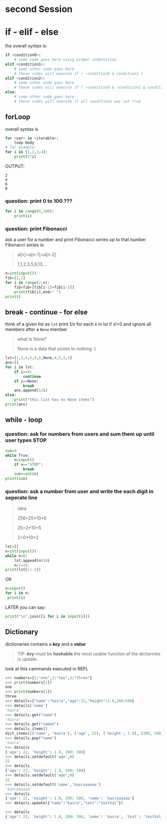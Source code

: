# second Session

# if - elif - else

the overall syntax is:
```python
if <condition0>:
    # some code goes here using proper indentation
elif <condition1>:
    # some other code goes here
    # these codes will execute if ( ~condition0 & condition1 )
elif <condition2>:
    # some other code goes here
    # these codes will execute if ( ~condition0 & ~condition1 & condition2 )
else:
    # some other code goes here
    # these codes will execute if all conditions was not true
```

## forLoop

overall syntax is
```python
for <var> in <iterable>:
    loop-body
# for example:
for i in [1,2,3,4]:
    print(2*i)
```
OUTPUT:
```
2
4
6
8
```
### question: print 0 to 100 ???
```python
for i in range(0,100):
    print(i)
```

### question: print Fibonacci
ask a user for a number and print Fibonacci series up to that number
Fibonacci series is:
>  a[n]=a[n-1]+a[n-2]
>
>  1,1,2,3,5,8,13,...

```python
n=int(input())
fib=[1,1]
for i in range(2,n):
    fib=fib+[fib[i-1]+fib[i-2]]
    print(fib[i],end=" ")
print()
```

## break - continue - for else
think of a given list as `lst` print 1/x for each x in lst if x!=0 and ignore all members after a `None` member

> what is None?
>
> None is a data that points to nothing :)

```python
lst=[1,3,4,6,8,0,None,4,5,5,3]
ans=[]
for i in lst:
    if i==0:
        continue
    if i==None:
        break
    ans.append(1/i)
else:
    print("this list has no None items")
print(ans)
```

## while - loop

### question: ask for numbers from users and sum them up until user types STOP

```python
sum=0
while True:
    n=input()
    if n=="STOP":
        break
    sum+=int(n)
print(sum)
```

### question: ask a number from user and write the each digit in seperate line
> idea
>
> 256=25*10+6
>
> 25=2*10+5
>
> 2=0*10+2

```python
lst=[]
n=int(input())
while n>0:
    lst.append(n%10)
    n//=10.
print(lst[::-1])
```

OR

```python
n=input()
for i in n:
 print(i)
```

LATER you can say:

```python
print("\n".join([i for i in input()]))
```

## Dictionary

dictionaries contains a ***key*** and a ***value***
> TIP: ***key*** must be **hashable**
the most usable function of the dictianries is update:

look at this cammands executed in REPL
```python
>>> numbers={1:"one",2:"two",3:"three"}
>>> print(numbers[1])
one
>>> print(numbers[1])
three
>>> details={"name":"kasra","age":22,"height":1.8,200:500}
>>> details['name']
'kasra'
>>> details.get("name")
'kasra'
>>> details.get("namee")
>>> details.items()
dict_items([('name', 'kasra'), ('age', 22), ('height', 1.8), (200, 500)])
>>> details.pop("name")
'kasra'
>>> details
{'age': 22, 'height': 1.8, 200: 500}
>>> details.setdefault('age',0)
22
>>> details
{'age': 22, 'height': 1.8, 200: 500}
>>> details.setdefault('age',0)
22
>>> details.setdefault('name','kasraaaaaa')
'kasraaaaaa'
>>> details
{'age': 22, 'height': 1.8, 200: 500, 'name': 'kasraaaaaa'}
>>> details.update({"name":"kasra","test":"testVal"})

>>> details
{'age': 22, 'height': 1.8, 200: 500, 'name': 'kasra', 'test': 'testVal'}
```
